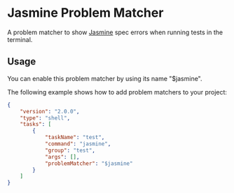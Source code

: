 # Jasmine Problem Matcher

A problem matcher to show [Jasmine](https://jasmine.github.io/) spec errors when running tests in the terminal.

## Usage

You can enable this problem matcher by using its name "$jasmine".

The following example shows how to add problem matchers to your project:

```json
{
	"version": "2.0.0",
	"type": "shell",
	"tasks": [
		{
			"taskName": "test",
			"command": "jasmine",
			"group": "test",
			"args": [],
			"problemMatcher": "$jasmine"
		}
	]
}
```
